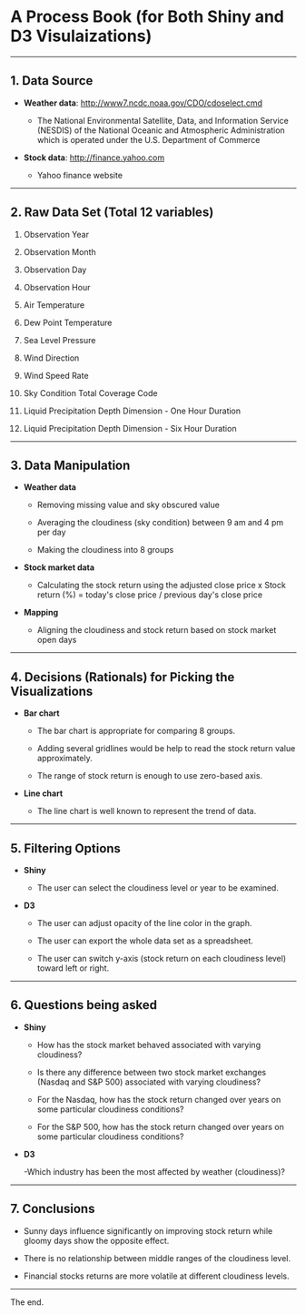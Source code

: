 
# A Process Book (for Both Shiny and D3 Visulaizations)

------

## 1. Data Source

* **Weather data**: http://www7.ncdc.noaa.gov/CDO/cdoselect.cmd 

    - The National Environmental Satellite, Data, and Information Service (NESDIS) of the National Oceanic and Atmospheric Administration which is operated under the U.S. Department of Commerce
	  
* **Stock data**: http://finance.yahoo.com

    - Yahoo finance website

------

## 2. Raw Data Set (Total 12 variables)

1. Observation Year

2. Observation Month

3. Observation Day

4. Observation Hour

5. Air Temperature

6. Dew Point Temperature

7. Sea Level Pressure

8. Wind Direction

9. Wind Speed Rate

10. Sky Condition Total Coverage Code

11. Liquid Precipitation Depth Dimension - One Hour Duration

12. Liquid Precipitation Depth Dimension - Six Hour Duration

------

## 3. Data Manipulation

* **Weather data**

    + Removing missing value and sky obscured value
	  
    + Averaging the cloudiness (sky condition) between 9 am and 4 pm per day
	  
    + Making the cloudiness into 8 groups

	  
*  **Stock market data**

    + Calculating the stock return using the adjusted close price x Stock return (%) = today's close price / previous day's close price

	  
*  **Mapping**

    - Aligning the cloudiness and stock return based on stock market open days

------

## 4. Decisions (Rationals) for Picking the Visualizations

* **Bar chart**

    - The bar chart is appropriate for comparing 8 groups.
	  
    - Adding several gridlines would be help to read the stock return value approximately.
	  
    - The range of stock return is enough to use zero-based axis.

* **Line chart**

    - The line chart is well known to represent the trend of data.

------

## 5. Filtering Options

* **Shiny**

    - The user can select the cloudiness level or year to be examined.

* **D3**

    - The user can adjust opacity of the line color in the graph.
	  
    - The user can export the whole data set as a spreadsheet.
	  
	- The user can switch y-axis (stock return on each cloudiness level) toward left or right.

------ 

## 6. Questions being asked

*  **Shiny**
	
    - How has the stock market behaved associated with varying cloudiness? 
	  
    - Is there any difference between two stock market exchanges (Nasdaq and S&P 500) associated with varying cloudiness? 
	  
    - For the Nasdaq, how has the stock return changed over years on some particular cloudiness conditions? 
	  
    - For the S&P 500, how has the stock return changed over years on some particular cloudiness conditions?

	  
* **D3**

    -Which industry has been the most affected by weather (cloudiness)?

------

## 7. Conclusions

* Sunny days influence significantly on improving stock return while gloomy days show the opposite effect.

* There is no relationship between middle ranges of the cloudiness level.

* Financial stocks returns are more volatile at different cloudiness levels.

--------
The end.
